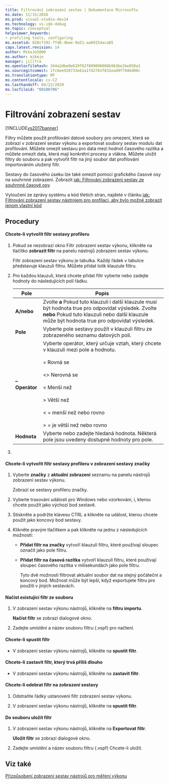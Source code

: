 ```yaml
---
title: Filtrování zobrazení sestav | Dokumentace Microsoftu
ms.date: 11/15/2016
ms.prod: visual-studio-dev14
ms.technology: vs-ide-debug
ms.topic: conceptual
helpviewer_keywords:
- profiling tools, configuring
ms.assetid: 820cf192-7fd6-4bee-9a51-aa69154aca85
caps.latest.revision: 14
author: MikeJo5000
ms.author: mikejo
manager: jillfra
ms.openlocfilehash: 344a2dbe0e629f62f609806008b963be2be058a1
ms.sourcegitcommit: 1fc6ee928733e61a1f42782f832ead9f7946d00c
ms.translationtype: MT
ms.contentlocale: cs-CZ
ms.lasthandoff: 04/22/2019
ms.locfileid: "60108706"
---
```

# <a name="filtering-report-views"></a>Filtrování zobrazení sestav
[!INCLUDE[vs2017banner](../includes/vs2017banner.md)]

Filtry můžete použít profilování datové soubory pro omezení, která se zobrazí v zobrazení sestav výkonu a exportovat soubory sestav modulu dat profilování. Můžete omezit sestavu pro data mezi hodnot časového razítka a můžete omezit data, která mají konkrétní procesy a vlákna. Můžete uložit filtry do souboru a pak vytvořit filtr na jiný soubor dat profilování importováním uložený filtr.  
  
 Sestavy do časového úseku lze také omezit pomocí grafického časové osy na souhrnné zobrazení. Zobrazit [jak: Filtrování zobrazení sestav ze souhrnné časové osy](../profiling/how-to-filter-report-views-from-the-summary-timeline.md).  
  
 Vyloučení ze zprávy systému a kód třetích stran, najdete v článku [jak: Filtrování zobrazení sestav nástrojem pro profilaci, aby bylo možné zobrazit jenom vlastní kód](../profiling/how-to-filter-profiling-tools-report-views-to-display-just-my-code.md)  
  
## <a name="procedures"></a>Procedury  
  
#### <a name="to-create-a-profiler-report-filter"></a>Chcete-li vytvořit filtr sestavy profileru  
  
1. Pokud se nezobrazí okno Filtr zobrazení sestav výkonu, klikněte na tlačítko **zobrazit filtr** na panelu nástrojů zobrazení sestav výkonu.  
  
     Filtr zobrazení sestav výkonu je tabulka. Každý řádek v tabulce představuje klauzuli filtru. Můžete přidat tolik klauzule filtru.  
  
2. Pro každou klauzuli, která chcete přidat filtr vyberte nebo zadejte hodnoty do následujících polí řádku.  
  
    |Pole|Popis|  
    |-----------|-----------------|  
    |**A/nebo**|Zvolte **a** Pokud tuto klauzuli i další klauzule musí být hodnota true pro odpovídat výsledek. Zvolte **nebo** Pokud tuto klauzuli nebo další klauzule může být hodnota true pro odpovídat výsledek.|  
    |**Pole**|Vyberte pole sestavy použít v klauzuli filtru ze zobrazeného seznamu datových polí.|  
    |**– Operátor**|Vyberte operátor, který určuje vztah, který chcete v klauzuli mezi pole a hodnotu.<br /><br /> = Rovná se<br /><br /> <> Nerovná se<br /><br /> < Menší než<br /><br /> > Větší než<br /><br /> < = menší než nebo rovno<br /><br /> > = je větší než nebo rovno|  
    |**Hodnota**|Vyberte nebo zadejte hledaná hodnota. Některá pole jsou uvedeny dostupné hodnoty pro pole.|  
  
3. 
  
#### <a name="to-create-a-profiler-report-filter-from-the-marks-report-view"></a>Chcete-li vytvořit filtr sestavy profileru v zobrazení sestavy značky  
  
1. Vyberte **značky** z **aktuální zobrazení** seznamu na panelu nástrojů zobrazení sestav výkonu.  
  
    Zobrazí se sestavy profileru značky.  
  
2. Vyberte trasování událostí pro Windows nebo vzorkování, i, kterou chcete použít jako výchozí bod sestavě.  
  
3. Stiskněte a podržte klávesu CTRL a klikněte na událost, kterou chcete použít jako koncový bod sestavy.  
  
4. Klikněte pravým tlačítkem a pak klikněte na jednu z následujících možností:  
  
   - **Přidat filtr na značky** vytvoří klauzulí filtru, které používají sloupec označit jako pole filtru.  
  
   - **Přidat filtr na časová razítka** vytvoří klauzulí filtru, které používají sloupec časového razítka v milisekundách jako pole filtru.  
  
     Tyto dvě možnosti filtrovat aktuální soubor dat na stejný počáteční a koncový bod. Možnost může být lepší, když exportujete filtru pro použití v jiných sestavách.  
  
#### <a name="to-load-an-existing-filter-from-a-file"></a>Načíst existující filtr ze souboru  
  
1. V zobrazení sestav výkonu nástrojů, klikněte na **filtru importu**.  
  
     **Načíst filtr** se zobrazí dialogové okno.  
  
2. Zadejte umístění a název souboru filtru (.vspf) pro načtení.  
  
#### <a name="to-execute-a-filter"></a>Chcete-li spustit filtr  
  
- V zobrazení sestav výkonu nástrojů, klikněte na **spustit filtr**.  
  
#### <a name="to-stop-a-filter-that-is-taking-too-long-to-execute"></a>Chcete-li zastavit filtr, který trvá příliš dlouho  
  
- V zobrazení sestav výkonu nástrojů, klikněte na **zastavit filtr**.  
  
#### <a name="to-remove-a-filter-on-a-report-view"></a>Chcete-li odebrat filtr na zobrazení sestavy  
  
1. Odstraňte řádky ustanovení filtr zobrazení sestav výkonu.  
  
2. V zobrazení sestav výkonu nástrojů, klikněte na **spustit filtr**.  
  
#### <a name="to-save-a-filter-to-a-file"></a>Do souboru uložit filtr  
  
1. V zobrazení sestav výkonu nástrojů, klikněte na **Exportovat filtr**.  
  
     **Uložit filtr** se zobrazí dialogové okno.  
  
2. Zadejte umístění a název souboru filtru (.vspf) Chcete-li uložit.  
  
## <a name="see-also"></a>Viz také  
 [Přizpůsobení zobrazení sestav nástrojů pro měření výkonu](../profiling/customizing-performance-tools-report-views.md)
